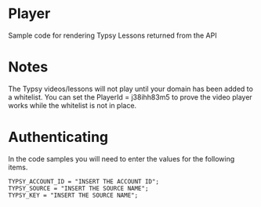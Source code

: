 # Player
Sample code for rendering Typsy Lessons returned from the API

# Notes
The Typsy videos/lessons will not play until your domain has been added to a whitelist. You can set the PlayerId = j38ihh83m5 to prove the video player works while the whitelist is not in place.

# Authenticating
In the code samples you will need to enter the values for the following items.
```
TYPSY_ACCOUNT_ID = "INSERT THE ACCOUNT ID";
TYPSY_SOURCE = "INSERT THE SOURCE NAME";
TYPSY_KEY = "INSERT THE SOURCE NAME";
```
